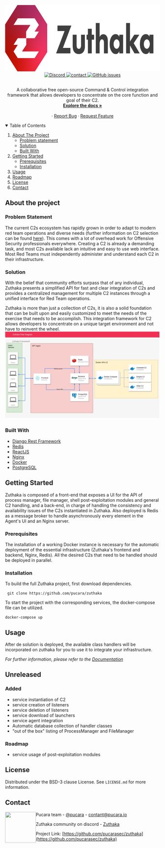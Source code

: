 
<div align="center">
  <a href="https://docs.zuthaka.com">
    <img src=".img/variables-imagotipo-a-full-color-zuthaka-f-.png" alt="Logo" width="790" height="215">
  </a>
  <br />

  <a href="https://discord.gg/bhRemvxqm6">
    <img alt="Discord" src="https://img.shields.io/discord/833759281424629881?color=%237289DA&label=chat&logo=discord&logoColor=white">
  </a>
  <a href="https://twitter.com/pucara">
    <img alt="contact" src="https://img.shields.io/twitter/follow/pucara?style=social">
  </a>
  <a href="https://github.com/pucarasec/zuthaka/issues">
    <img alt="GitHub issues" src="https://img.shields.io/github/issues/pucara/zuthaka">
  </a>

</div>
<br />
<p align="center">

  <p align="center">
A collaborative free open-source Command & Control integration framework that allows developers to concentrate on the core function and goal of their C2.
    <br />
    <a href="https://docs.zuthaka.com/"><strong>Explore the docs »</strong></a>
    <br />
    <br />
    <!--<a href="https://youtbe.com">View Demo</a> -->
    ·
    <a href="https://github.com/pucarasec/zuthaka/issues">Report Bug</a>
    ·
    <a href="https://github.com/pucarasec/zuthaka/issues">Request Feature</a>
  </p>
</p>



<details open="open">
  <summary>Table of Contents</summary>
  <ol>
    <li>
      <a href="#about-the-project">About The Project</a>
      <ul>
        <li><a href="#problem-statement">Problem statement</a></li>
        <li><a href="#solution">Solution</a></li>
        <li><a href="#built-with">Built With</a></li>
      </ul>
    </li>
    <li>
      <a href="#getting-started">Getting Started</a>
      <ul>
        <li><a href="#prerequisites">Prerequisites</a></li>
        <li><a href="#installation">Installation</a></li>
      </ul>
    </li>
    <li><a href="#usage">Usage</a></li>
    <li><a href="#roadmap">Roadmap</a></li>
    <li><a href="#license">License</a></li>
    <li><a href="#contact">Contact</a></li>
  </ol>
</details>



## About the project
### Problem Statement

The current C2s ecosystem has rapidly grown in order to adapt to modern red team operations and diverse needs \(further information on C2 selection can be found [here](https://www.thec2matrix.com/)\). This comes with a lot of overhead work for Offensive Security professionals everywhere. Creating a C2 is already a demanding task, and most C2s available lack an intuitive and easy to use web interface. Most Red Teams must independently administer and understand each C2 in their infrastructure.

### Solution

With the belief that community efforts surpass that of any individual, Zuthaka presents a simplified API for fast and clear integration of C2s and provides a centralized management for multiple C2 instances through a unified interface for Red Team operations.

Zuthaka is more than just a collection of C2s, it is also a solid foundation that can be built upon and easily customized to meet the needs of the exercise that needs to be accomplish. This integration framework for C2 allows developers to concentrate on a unique target environment and not have to reinvent the wheel.
![Zuthaka Framework](.img/draw-infrastructure.jpg)

### Built With

* [Django Rest Framework](https://www.django-rest-framework.org/)
* [Redis](https://redis.io/)
* [ReactJS](https://reactjs.org)
* [Nginx](https://www.nginx.com/)
* [Docker](https://www.docker.com/)
* [PostgreSQL](https://www.postgresql.org//)


## Getting Started

Zuthaka is composed of a front-end that exposes a UI for the API of process manager, file manager, shell post-exploitation modules and general C2 handling, and a back-end, in charge of handling the consistency and availability issues of the C2s instantiated in Zuthaka. Also deployed is Redis as a message broker to handle asynchronously every element in the Agent's UI and an Nginx server.

### Prerequisites

The installation of a working Docker instance is necessary for the automatic deployment of the essential infrastructure (Zuthaka's frontend and backend, Nginx, Redis). All the desired C2s that need to be handled should be deployed in parallel.

### Installation

To build the full Zuthaka project, first download dependencies.
```
 git clone https://github.com/pucara/zuthaka
```

To start the project with the corresponding services, the docker-compose file can be utilized.
```
docker-compose up
```

## Usage

After de solution is deployed, the available class handlers will be incorporated on zuthaka for you to use it to integrate your infrastructure.

_For further information, please refer to the [Documentation](https://docs.zuthaka.com)_


## Unreleased                                        

### Added

* service instantiation of C2
* service creation of listeners
* service deletion of listeners
* service download of launchers
* service agent integration
* Automatic database collection of handler classes
* "out of the box" listing of ProcessManager and FileManager

### Roadmap

* service usage of post-exploitation modules

## License

Distributed under the BSD-3 clause License. See `LICENSE.md` for more information.

## Contact

<img src="https://avatars.githubusercontent.com/u/67703668?s=400&u=28a46c2f743e9c05c89136ff6c57a8100e4ac261&v=4" width=100 height=100 align="left">

Pucara team - [@pucara](https://twitter.com/pucara) - contant@pucara.io

Zuthaka community on discord - [Zuthaka](https://discord.gg/2wwBJR8ksn)

Project Link: [https://github.com/pucarasec/zuthaka](https://github.com/pucarasec/zuthaka)


